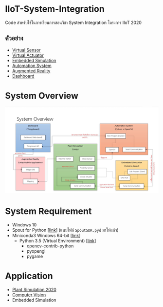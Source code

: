 # IIoT-System-Integration
Code สำหรับใช้ในการเรียนการสอนวิชา System Integration โครงการ IIoT 2020

## ตัวอย่าง
- [Virtual Sensor](Example/Virtual%20Sensor)
- [Virtual Actuator](Example/Virtual%20Actuator)
- [Embedded Simulation](Example/Embedded%20Simulation)
- [Automation System](Example/Automation%20System)
- [Augmented Reality](Example/Augmented%20Reality)
- [Dashboard](Example/Dashboard)

# System Overview
![System Overview](Doc/System%20Overview%20-%202020-06-03%20A.jpg)

# System Requirement
- Windows 10
- Spout for Python [[link](https://github.com/spiraltechnica/Spout-for-Python)] (แนบไฟล์ `SpoutSDK.pyd` มาให้แล้ว)
- Miniconda3 Windows 64-bit [[link](https://docs.conda.io/en/latest/miniconda.html)]
  - Python 3.5 (Virtual Environment) [[link](https://docs.conda.io/projects/conda/en/latest/user-guide/tasks/manage-environments.html)]
    - opencv-contrib-python
    - pyopengl
    - pygame

# Application
- [Plant Simulation 2020](https://github.com/Cluster-APX/Plant-Simulation-2020)
- [Computer Vision](Example/Computer%20Vision)
- Embedded Simulation
